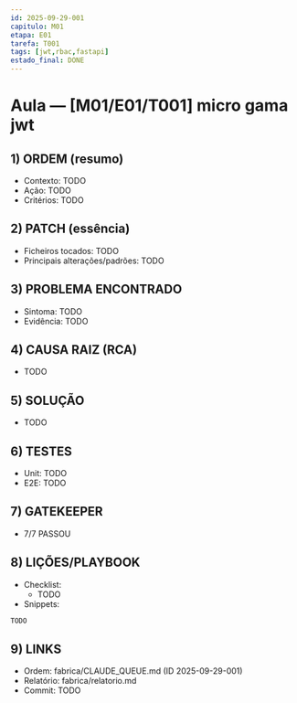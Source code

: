 ```yaml
---
id: 2025-09-29-001
capitulo: M01
etapa: E01
tarefa: T001
tags: [jwt,rbac,fastapi]
estado_final: DONE
---
```


# Aula — [M01/E01/T001] micro gama jwt

## 1) ORDEM (resumo)
- Contexto: TODO
- Ação: TODO
- Critérios: TODO

## 2) PATCH (essência)
- Ficheiros tocados: TODO
- Principais alterações/padrões: TODO

## 3) PROBLEMA ENCONTRADO
- Sintoma: TODO
- Evidência: TODO

## 4) CAUSA RAIZ (RCA)
- TODO

## 5) SOLUÇÃO
- TODO

## 6) TESTES
- Unit: TODO
- E2E: TODO

## 7) GATEKEEPER
- 7/7 PASSOU

## 8) LIÇÕES/PLAYBOOK
- Checklist:
  - TODO
- Snippets:
```txt
TODO
```

## 9) LINKS
- Ordem: fabrica/CLAUDE_QUEUE.md (ID 2025-09-29-001)
- Relatório: fabrica/relatorio.md
- Commit: TODO

